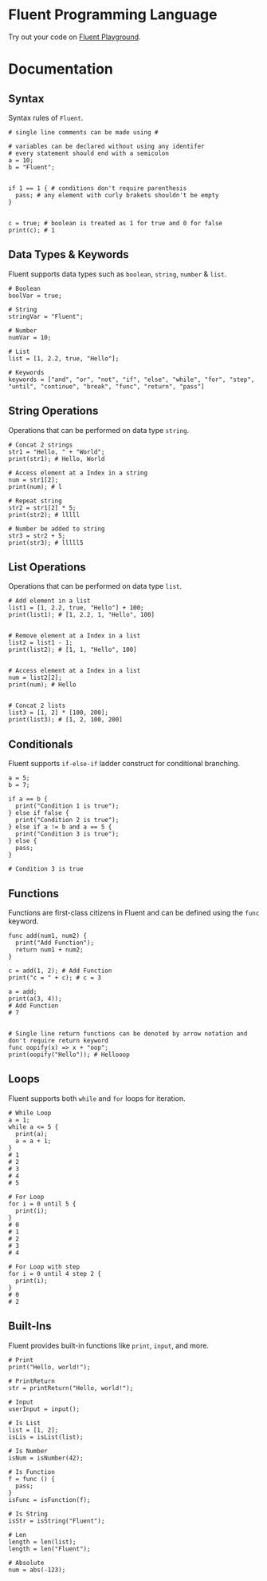 # Fluent Programming Language 
Try out your code on [Fluent Playground](https://anujpunjani.github.io/Fluent/).

# Documentation
## Syntax

Syntax rules of `Fluent`.

```
# single line comments can be made using #

# variables can be declared without using any identifer
# every statement should end with a semicolon
a = 10;
b = "Fluent";


if 1 == 1 { # conditions don't require parenthesis
  pass; # any element with curly brakets shouldn't be empty
}


c = true; # boolean is treated as 1 for true and 0 for false
print(c); # 1
```

## Data Types & Keywords

Fluent supports data types such as `boolean`, `string`, `number` & `list`.

```
# Boolean
boolVar = true;

# String
stringVar = "Fluent";

# Number
numVar = 10;

# List
list = [1, 2.2, true, "Hello"];

# Keywords
keywords = ["and", "or", "not", "if", "else", "while", "for", "step", "until", "continue", "break", "func", "return", "pass"]
```

## String Operations

Operations that can be performed on data type `string`.

```
# Concat 2 strings
str1 = "Hello, " + "World";
print(str1); # Hello, World

# Access element at a Index in a string
num = str1[2];
print(num); # l

# Repeat string
str2 = str1[2] * 5;
print(str2); # lllll

# Number be added to string
str3 = str2 + 5;
print(str3); # lllll5
```

## List Operations

Operations that can be performed on data type `list`.

```
# Add element in a list
list1 = [1, 2.2, true, "Hello"] + 100;
print(list1); # [1, 2.2, 1, "Hello", 100]


# Remove element at a Index in a list
list2 = list1 - 1;
print(list2); # [1, 1, "Hello", 100]


# Access element at a Index in a list
num = list2[2];
print(num); # Hello


# Concat 2 lists
list3 = [1, 2] * [100, 200];
print(list3); # [1, 2, 100, 200]
```

## Conditionals

Fluent supports `if-else-if` ladder construct for conditional branching.

```
a = 5;
b = 7;

if a == b {
  print("Condition 1 is true");
} else if false {
  print("Condition 2 is true");
} else if a != b and a == 5 {
  print("Condition 3 is true");
} else {
  pass;
}

# Condition 3 is true
```

## Functions

Functions are first-class citizens in Fluent and can be defined using the `func` keyword.

```
func add(num1, num2) {
  print("Add Function");
  return num1 + num2;
}

c = add(1, 2); # Add Function
print("c = " + c); # c = 3

a = add;
print(a(3, 4)); 
# Add Function
# 7


# Single line return functions can be denoted by arrow notation and don't require return keyword 
func oopify(x) => x + "oop";
print(oopify("Hello")); # Hellooop
```

## Loops

Fluent supports both `while` and `for` loops for iteration.

```
# While Loop
a = 1;
while a <= 5 {
  print(a);
  a = a + 1;
}
# 1
# 2
# 3
# 4
# 5

# For Loop
for i = 0 until 5 {
  print(i);
}
# 0
# 1
# 2
# 3
# 4

# For Loop with step
for i = 0 until 4 step 2 {
  print(i);
}
# 0
# 2
```

## Built-Ins

Fluent provides built-in functions like `print`, `input`, and more.

```
# Print
print("Hello, world!");

# PrintReturn
str = printReturn("Hello, world!");

# Input
userInput = input();

# Is List
list = [1, 2];
isLis = isList(list);

# Is Number
isNum = isNumber(42);

# Is Function
f = func () {
  pass;
}
isFunc = isFunction(f);

# Is String
isStr = isString("Fluent");

# Len
length = len(list);
length = len("Fluent");

# Absolute
num = abs(-123);
```
